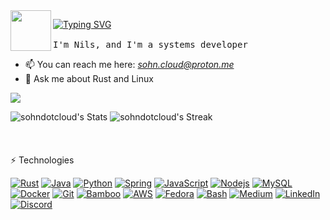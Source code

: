 <img align="left" src = "https://user-images.githubusercontent.com/63050133/156777293-72a6e681-2582-4a9d-ad92-09d1181d47c7.gif" width = 65px height=65px>

[![Typing SVG](https://readme-typing-svg.herokuapp.com?font=Fira+Code&duration=2850&pause=1700&color=F6D738&vCenter=true&width=435&lines=sohndotcloud)](https://git.io/typing-svg)
<samp>
<br/><br/>
I'm Nils, and I'm a systems developer
<br/>

- 📫 You can reach me here: <em>sohn.cloud@proton.me</em>
- 💬 Ask me about Rust and Linux
</samp>
<a href="/"><img src="https://user-images.githubusercontent.com/73097560/115834477-dbab4500-a447-11eb-908a-139a6edaec5c.gif"></a>
   
![sohndotcloud's Stats](https://github-readme-stats.vercel.app/api?username=sohndotcloud&theme=great-gatsby&show_icons=true&hide_border=true&count_private=true&rank_icon=github&custom_title=GitHub%20%Stats)
![sohndotcloud's Streak](https://github-readme-streak-stats.herokuapp.com/?user=sohndotcloud&theme=great-gatsby&hide_border=true)
<br/><br/><br/><br/>
:zap: Technologies
<br/>

[![Rust](https://img.shields.io/badge/Rust-%23000000.svg?e&logo=rust&logoColor=white)](#)
[![Java](https://img.shields.io/badge/Java-black.svg?logo=openjdk&logoColor=white)](#)
[![Python](https://img.shields.io/badge/-Python-black?style=flat&logo=python&link=https://github.com/hritik5102)](#) 
[![Spring](https://img.shields.io/badge/-Spring-black?style=flat&logo=spring&link=https://github.com/hritik5102)](#) 
[![JavaScript](https://img.shields.io/badge/-JavaScript-black?style=flat&logo=javascript&link=https://github.com/hritik5102)](#) 
[![Nodejs](https://img.shields.io/badge/-Nodejs-black?style=flat&logo=Node.js&link=https://github.com/hritik5102)](#) 
[![MySQL](https://img.shields.io/badge/-MySQL-black?style=flat&logo=mysql&link=https://github.com/hritik5102)](#)
[![Docker](https://img.shields.io/badge/-Docker-black?style=flat&logo=docker&link=https://github.com/hritik5102)](#) 
[![Git](https://img.shields.io/badge/Git-black?logo=git&logoColor=fff)](#)
[![Bamboo](https://img.shields.io/badge/Bamboo-black?logo=bamboo&logoColor=fff)](#)
[![AWS](https://img.shields.io/badge/AWS-black.svg?logo=amazon-web-services&logoColor=white)](#)
[![Fedora](https://img.shields.io/badge/Fedora-black?logo=fedora&logoColor=fff)](#)
[![Bash](https://img.shields.io/badge/Bash-black?logo=gnubash&logoColor=fff)](#)
[![Medium](https://img.shields.io/badge/Medium-black?logo=medium&logoColor=white)](#)
[![LinkedIn](https://img.shields.io/badge/LinkedIn-0A66C2?logo=linkedin&logoColor=fff)](https://www.linkedin.com/in/nils-sohn-762906277/)
[![Discord](https://img.shields.io/badge/Discord-%235865F2.svg?&logo=discord&logoColor=white)](https://discordapp.com/users/1185078427007582229)
